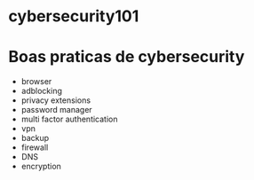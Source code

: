 # cybersecurity101

# Boas praticas de cybersecurity

* browser
* adblocking
* privacy extensions
* password manager
* multi factor authentication
* vpn
* backup
* firewall
* DNS
* encryption